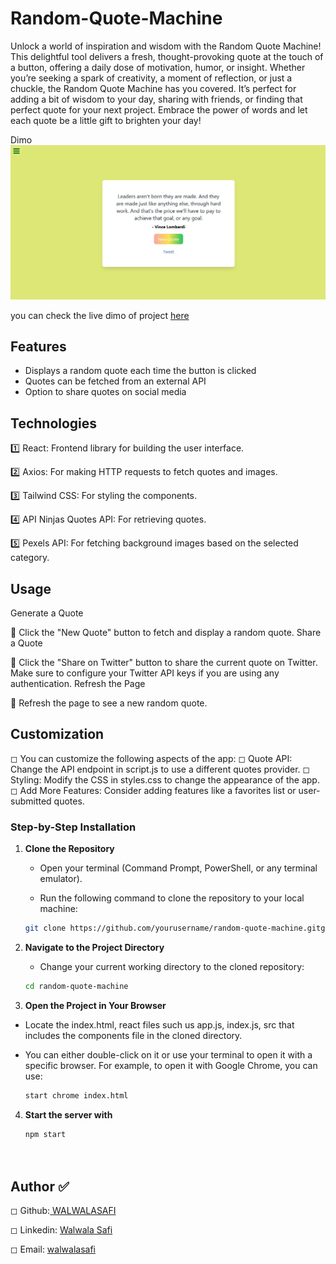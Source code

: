 # Random-Quote-Machine


Unlock a world of inspiration and wisdom with the Random Quote Machine! This delightful tool delivers a fresh, thought-provoking quote at the touch of a button, offering a daily dose of motivation, humor, or insight. Whether you’re seeking a spark of creativity, a moment of reflection, or just a chuckle, the Random Quote Machine has you covered. It’s perfect for adding a bit of wisdom to your day, sharing with friends, or finding that perfect quote for your next project. Embrace the power of words and let each quote be a little gift to brighten your day!

Dimo
![pic](<New folder/SharedScreenshot.jpg>)


you can check the live dimo of project [here](https://walwalasafi.github.io/Random-Quote-Machine/)

## Features

- Displays a random quote each time the button is clicked
- Quotes can be fetched from an external API
- Option to share quotes on social media


## Technologies 
1️⃣  React: Frontend library for building the user interface.

2️⃣  Axios: For making HTTP requests to fetch quotes and images.

3️⃣  Tailwind CSS: For styling the components.

4️⃣  API Ninjas Quotes API: For retrieving quotes.

5️⃣  Pexels API: For fetching background images based on the selected category.


## Usage
Generate a Quote


🔹 Click the "New Quote" button to fetch and display a random quote.
Share a Quote


🔹 Click the "Share on Twitter" button to share the current quote on Twitter.
Make sure to configure your Twitter API keys if you are using any authentication.
Refresh the Page


🔹 Refresh the page to see a new random quote.


## Customization
◻  You can customize the following aspects of the app:
◻  Quote API: Change the API endpoint in script.js to use a different quotes provider.
◻  Styling: Modify the CSS in styles.css to change the appearance of the app.
◻  Add More Features: Consider adding features like a favorites list or user-submitted quotes.



### Step-by-Step Installation

1. **Clone the Repository**
   - Open your terminal (Command Prompt, PowerShell, or any terminal emulator).

   - Run the following command to clone the repository to your local machine:

   ```bash
   git clone https://github.com/yourusername/random-quote-machine.gitgit

1. **Navigate to the Project Directory**

   - Change your current working directory to the cloned repository:
   
    ```bash
    cd random-quote-machine

3. **Open the Project in Your Browser**

- Locate the index.html, react files such us app.js, index.js, src that includes the components file in the cloned directory.
- You can either double-click on it or use your terminal to open it with a specific browser. For example, to open it with Google Chrome, you can use:
  
   ```bash
   start chrome index.html

4. **Start the server with**

   ```bash
   npm start




## Author ✅
◻ Github:[ WALWALASAFI ](https://github.com/WALWALASAFI/product-landing-page.git)

◻ Linkedin:  [ Walwala Safi ](https://www.linkedin.com/in/walwala-safi-65b56530a/)

◻ Email: [ walwalasafi](walwalasafi99@gmail.com)




